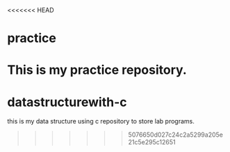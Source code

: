 <<<<<<< HEAD
# practice
This is my practice repository.
=======
# datastructurewith-c
this is my data structure using c repository to store lab programs.
>>>>>>> 5076650d027c24c2a5299a205e21c5e295c12651
